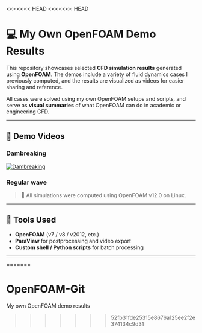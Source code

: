 <<<<<<< HEAD
<<<<<<< HEAD
# 💻 My Own OpenFOAM Demo Results

This repository showcases selected **CFD simulation results** generated using **OpenFOAM**. The demos include a variety of fluid dynamics cases I previously computed, and the results are visualized as videos for easier sharing and reference.

All cases were solved using my own OpenFOAM setups and scripts, and serve as **visual summaries** of what OpenFOAM can do in academic or engineering CFD.

---

## 🎥 Demo Videos



### Dambreaking
[![Dambreaking](https://www.youtube.com/watch?v=6vGnFBioc6A/0.jpg)](https://www.youtube.com/watch?v=6vGnFBioc6A)


### Regular wave


> 🔧 All simulations were computed using OpenFOAM v12.0 on Linux.

---

## 🧰 Tools Used

- **OpenFOAM** (v7 / v8 / v2012, etc.)
- **ParaView** for postprocessing and video export
- **Custom shell / Python scripts** for batch processing

---

=======
# OpenFOAM-Git
My own OpenFOAM demo results
>>>>>>> 52fb31fde25315e8676a125ee2f2e374134c9d31
